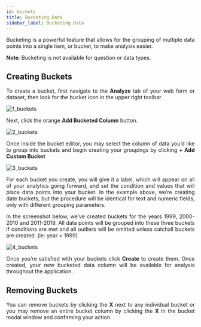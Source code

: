 ```yaml
---
id: buckets
title: Bucketing Data
sidebar_label: Bucketing Data
---
```


<div style="text-align: justify">

Bucketing is a powerful feature that allows for the grouping of multiple data points into a single item, or bucket, to make analysis easier.

**Note**: Bucketing is not available for question or data types.

## Creating Buckets
To create a bucket, first navigate to the **Analyze** tab of your web form or dataset, then look for the bucket icon in the upper right toolbar.

![1_buckets](https://s3.amazonaws.com/cdn.qrvey.com/documentation_assets/ui-docs/dataviews/3.4.3.3_buckets/1_buckets.png#thumbnail-40)

Next, click the orange **Add Bucketed Column** button. 

![2_buckets](https://s3.amazonaws.com/cdn.qrvey.com/documentation_assets/ui-docs/dataviews/3.4.3.3_buckets/2_buckets.png#thumbnail)

Once inside the bucket editor, you may select the column of data you’d like to group into buckets and begin creating your groupings by clicking **+ Add Custom Bucket**

![3_buckets](https://s3.amazonaws.com/cdn.qrvey.com/documentation_assets/ui-docs/dataviews/3.4.3.3_buckets/3_buckets.png#thumbnail)

For each bucket you create, you will give it a label, which will appear on all of your analytics going forward, and set the condition and values that will place data points into your bucket.  In the example above, we’re creating date buckets, but the procedure will be identical for text and numeric fields, only with different grouping parameters. 

In the screenshot below, we’ve created buckets for the years 1999, 2000-2010 and 2011-2019. All data points will be grouped into these three buckets if conditions are met and all outliers will be omitted unless catchall buckets are created. (ie: year < 1999) 

![4_buckets](https://s3.amazonaws.com/cdn.qrvey.com/documentation_assets/ui-docs/dataviews/3.4.3.3_buckets/4_buckets.png#thumbnail)

Once you’re satisfied with your buckets click **Create** to create them. Once created, your new bucketed data column will be available for analysis throughout the application. 

## Removing Buckets
You can remove buckets by clicking the **X** next to any individual bucket or you may remove an entire bucket column by clicking the **X** in the bucket modal window and confirming your action. 